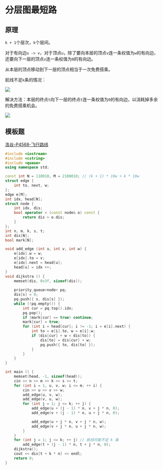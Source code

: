 # 分层图最短路

## 原理

`k + 1`个层次，`k`个层间。

对于有向边`u -> v`，对于顶点`u`，除了要向本层的顶点`v`连一条权值为`w`的有向边，还要向下一层的顶点`v`连一条权值为`0`的有向边。

从本层的顶点移动到下一层的顶点相当于一次免费搭乘。

航线不足`k`条的情况：

![](/img/0009.bmp)

解决方法：本层的终点`t`向下一层的终点`t`连一条权值为`0`的有向边，以消耗掉多余的免费搭乘机会。

![](/img/0005.bmp)

## 模板题

[洛谷-P4568-飞行路线](https://www.luogu.com.cn/problem/P4568)

```cpp
#include <iostream>
#include <cstring>
#include <queue>
using namespace std;

const int N = 110010, M = 2100010; // (k + 1) * 10w + k * 10w
struct edge {
    int to, next, w;
};
edge e[M];
int idx, head[N];
struct node {
    int idx, dis;
    bool operator < (const node& o) const {
        return dis > o.dis;
    }
};
int n, m, k, s, t;
int dis[N];
bool mark[N];

void add_edge (int u, int v, int w) {
    e[idx].w = w;
    e[idx].to = v;
    e[idx].next = head[u];
    head[u] = idx ++;
}
void dijkstra () {
    memset(dis, 0x3f, sizeof(dis));
    
    priority_queue<node> pq;
    dis[s] = 0;
    pq.push({ s, dis[s] });
    while (!pq.empty()) {
        int cur = pq.top().idx;
        pq.pop();
        if (mark[cur] == true) continue;
        mark[cur] = true;
        for (int i = head[cur]; i != -1; i = e[i].next) {
            int to = e[i].to, w = e[i].w;
            if (dis[cur] + w < dis[to]) {
                dis[to] = dis[cur] + w;
                pq.push({ to, dis[to] });
            }
        }
    }
}

int main () {
    memset(head, -1, sizeof(head));
    cin >> n >> m >> k >> s >> t;
    for (int i = 1, u, v, w; i <= m; ++ i) {
        cin >> u >> v >> w;
        add_edge(u, v, w);
        add_edge(v, u, w);
        for (int j = 1; j <= k; ++ j) {
            add_edge(u + (j - 1) * n, v + j * n, 0);
            add_edge(v + (j - 1) * n, u + j * n, 0);

            add_edge(u + j * n, v + j * n, w);
            add_edge(v + j * n, u + j * n, w);
        }
    }
    for (int j = 1; j <= k; ++ j) // 航线可能不足 k 条
        add_edge(t + (j - 1) * n, t + j * n, 0);
    dijkstra();
    cout << dis[t + k * n] << endl;
    return 0;
}
```





